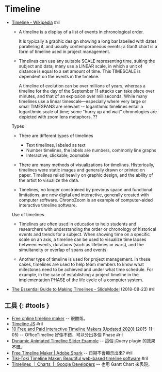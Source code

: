 # Timeline

  - [Timeline \- Wikipedia](https://en.wikipedia.org/wiki/Timeline) #ril

      - A timeline is a display of a list of events in chronological order.

        It is typically a graphic design showing a long bar labelled with dates paralleling it, and usually contemporaneous events; a Gantt chart is a form of timeline used in project management.

      - Timelines can use any suitable SCALE representing time, suiting the subject and data; many use a LINEAR scale, in which a unit of distance is equal to a set amount of time. This TIMESCALE is dependent on the events in the timeline.

        A timeline of evolution can be over millions of years, whereas a timeline for the day of the September 11 attacks can take place over minutes, and that of an explosion over milliseconds. While many timelines use a linear timescale—especially where very large or small TIMESPANS are relevant -- logarithmic timelines entail a logarithmic scale of time; some "hurry up and wait" chronologies are depicted with zoom lens metaphors. ??

    Types

      - There are different types of timelines

          - Text timelines, labeled as text
          - Number timelines, the labels are numbers, commonly line graphs
          - Interactive, clickable, zoomable

      - There are many methods of visualizations for timelines. Historically, timelines were static images and generally drawn or printed on paper. Timelines relied heavily on graphic design, and the ability of the artist to visualize the data.

      - Timelines, no longer constrained by previous space and functional limitations, are now digital and interactive, generally created with computer software. ChronoZoom is an example of computer-aided interactive timeline software.

    Use of timelines

      - Timelines are often used in education to help students and researchers with understanding the order or chronology of historical events and trends for a subject. When showing time on a specific scale on an axis, a timeline can be used to visualize time lapses between events, durations (such as lifetimes or wars), and the simultaneity or overlap of spans and events.

      - Another type of timeline is used for project management. In these cases, timelines are used to help team members to know what milestones need to be achieved and under what time schedule. For example, in the case of establishing a project timeline in the implementation PHASE of the life cycle of a computer system.

  - [The Essential Guide to Making Timelines \- SlideModel](https://slidemodel.com/essential-guide-making-timelines/) (2018-08-23) #ril

## 工具 {: #tools }

  - [Free online timeline maker](https://time.graphics/) -- 很酷炫。
  - [Timeline JS](https://timeline.knightlab.com/) #ril
  - [10 Free and Paid Interactive Timeline Makers \(Updated 2020\)](https://www.ispringsolutions.com/blog/top-10-free-and-paid-interactive-timeline-makers) (2015-11-05) -- OfficeTimeline 好像不錯，可以分出多個 Phase #ril
  - [Dynamic Animated Timeline Slider Example](https://www.jqueryscript.net/demo/Dynamic-Animated-Timeline-Slider/) -- 這個 jQuery plugin 的效果不錯。
  - [Free Timeline Maker \| Adobe Spark](https://spark.adobe.com/make/timeline-maker/) -- 日期不會顯示出來? #ril
  - [Tiki\-Toki Timeline Maker: Beautiful web\-based timeline software](https://www.tiki-toki.com/) #ril
  - [Timelines  \|  Charts  \|  Google Developers](https://developers.google.com/chart/interactive/docs/gallery/timeline) -- 也用 Gantt Chart 來表現。
